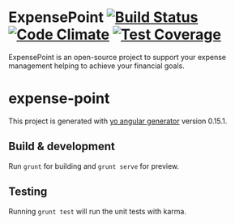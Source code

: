 ExpensePoint [![Build Status](https://travis-ci.org/rafaelturon/expense-point.svg?branch=master)](https://travis-ci.org/rafaelturon/ExpensePoint) [![Code Climate](https://codeclimate.com/github/rafaelturon/expense-point/badges/gpa.svg)](https://codeclimate.com/github/rafaelturon/expense-point) [![Test Coverage](https://codeclimate.com/github/rafaelturon/expense-point/badges/coverage.svg)](https://codeclimate.com/github/rafaelturon/expense-point/coverage)
============

ExpensePoint is an open-source project to support your expense management helping to achieve your financial goals.

# expense-point

This project is generated with [yo angular generator](https://github.com/yeoman/generator-angular)
version 0.15.1.

## Build & development

Run `grunt` for building and `grunt serve` for preview.

## Testing

Running `grunt test` will run the unit tests with karma.
